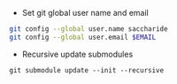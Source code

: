 * Set git global user name and email
```bash
git config --global user.name saccharide
git config --global user.email $EMAIL
```
* Recursive update submodules
```
git submodule update --init --recursive
```
